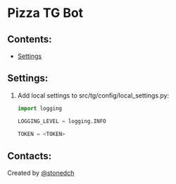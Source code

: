 # Pizza TG Bot

## Contents:

* [Settings](#settings)

## Settings:

1. Add local settings to src/tg/config/local_settings.py:

    ```python
    import logging

    LOGGING_LEVEL = logging.INFO

    TOKEN = <TOKEN>
    ```

## Contacts:

Created by [@stonedch](https://github.com/stonedch)
